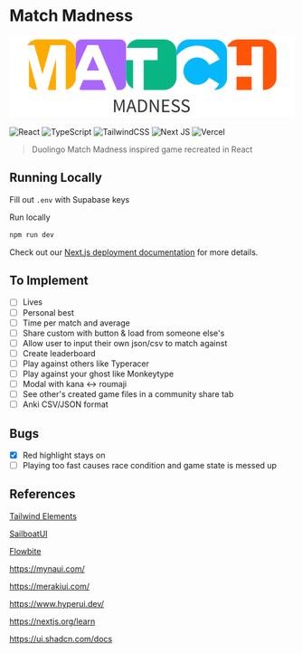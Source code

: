 # Match Madness

<p align="center">
  <img src="./public/logo.svg">
</p>

![React](https://img.shields.io/badge/react-%2320232a.svg?style=for-the-badge&logo=react&logoColor=%2361DAFB)
![TypeScript](https://img.shields.io/badge/typescript-%23007ACC.svg?style=for-the-badge&logo=typescript&logoColor=white)
![TailwindCSS](https://img.shields.io/badge/tailwindcss-%2338B2AC.svg?style=for-the-badge&logo=tailwind-css&logoColor=white)
![Next JS](https://img.shields.io/badge/Next-black?style=for-the-badge&logo=next.js&logoColor=white)
![Vercel](https://img.shields.io/badge/vercel-%23000000.svg?style=for-the-badge&logo=vercel&logoColor=white)

> Duolingo Match Madness inspired game recreated in React

## Running Locally

Fill out `.env` with Supabase keys

Run locally
```bash
npm run dev
```

Check out our [Next.js deployment documentation](https://nextjs.org/docs/deployment) for more details.
## To Implement

- [ ] Lives
- [ ] Personal best
- [ ] Time per match and average
- [ ] Share custom with button & load from someone else's
- [ ] Allow user to input their own json/csv to match against
- [ ] Create leaderboard
- [ ] Play against others like Typeracer
- [ ] Play against your ghost like Monkeytype
- [ ] Modal with kana <-> roumaji
- [ ] See other's created game files in a community share tab
- [ ] Anki CSV/JSON format

## Bugs

- [x] Red highlight stays on
- [ ] Playing too fast causes race condition and game state is messed up

## References

[Tailwind Elements](https://tailwind-elements.com/)

[SailboatUI](https://sailboatui.com/tools/)

[Flowbite](https://flowbite.com/docs/)

https://mynaui.com/

https://merakiui.com/

https://www.hyperui.dev/

https://nextjs.org/learn

https://ui.shadcn.com/docs
